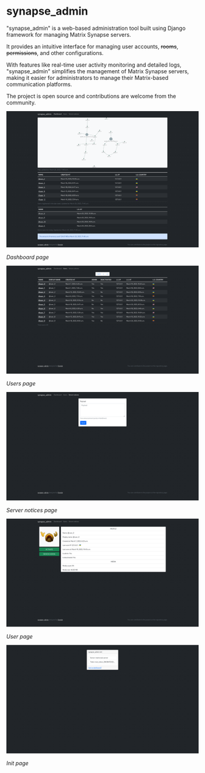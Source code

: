 # synapse_admin

"synapse_admin" is a web-based administration tool built using Django framework for managing Matrix Synapse servers. 

It provides an intuitive interface for managing user accounts, ~~rooms~~, ~~permissions~~, and other configurations. 

With features like real-time user activity monitoring and detailed logs, "synapse_admin" simplifies the management of Matrix Synapse servers, making it easier for administrators to manage their Matrix-based communication platforms. 

The project is open source and contributions are welcome from the community.

![Dashboard page](screenshots/1.png)

_Dashboard page_

![Users page](screenshots/2.png)

_Users page_

![Server notices page](screenshots/3.png)

_Server notices page_

![User page](screenshots/4.png)

_User page_

![Init page](screenshots/5.png)

_Init page_